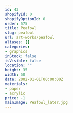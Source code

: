 ```yaml
---
id: 43
shopifyId: 0
shopifyOptionId: 0
order: 575
title: Peafowl
slug: peafowl
url: art-works/peafowl
aliases: []
categories:
- graphics
inStock: false
isVisible: false
location: ""
height: 35
width: 50
date: 2002-01-01T00:00:00Z
materials:
- paper
- acrylic
price: -1
mainImage: Peafowl_later.jpg
---
```

